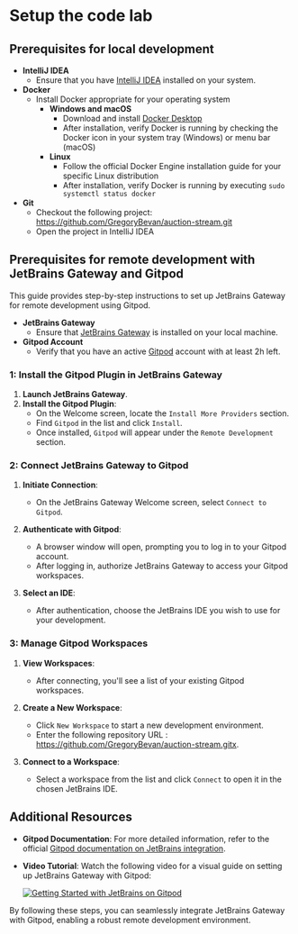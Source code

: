 # Setup the code lab

## Prerequisites for local development

- **IntelliJ IDEA** 
  - Ensure that you have [IntelliJ IDEA](https://www.jetbrains.com/idea/download/) installed on your system.
- **Docker** 
  - Install Docker appropriate for your operating system
      - **Windows and macOS**
          - Download and install [Docker Desktop](https://www.docker.com/products/docker-desktop/)
          - After installation, verify Docker is running by checking the Docker icon in your system tray (Windows) or menu bar (macOS)
      - **Linux**
          - Follow the official Docker Engine installation guide for your specific Linux distribution
          - After installation, verify Docker is running by executing `sudo systemctl status docker`
- **Git** 
  - Checkout the following project: https://github.com/GregoryBevan/auction-stream.git
  - Open the project in IntelliJ IDEA

## Prerequisites for remote development with JetBrains Gateway and Gitpod

This guide provides step-by-step instructions to set up JetBrains Gateway for remote development using Gitpod.

- **JetBrains Gateway**
  - Ensure that [JetBrains Gateway](https://www.jetbrains.com/remote-development/gateway/) is installed on your local machine.
- **Gitpod Account**
  - Verify that you have an active [Gitpod](https://www.gitpod.io/) account with at least 2h left.

### 1: Install the Gitpod Plugin in JetBrains Gateway

1. **Launch JetBrains Gateway**.
2. **Install the Gitpod Plugin**:
    - On the Welcome screen, locate the `Install More Providers` section.
    - Find `Gitpod` in the list and click `Install`.
    - Once installed, `Gitpod` will appear under the `Remote Development` section.

### 2: Connect JetBrains Gateway to Gitpod

1. **Initiate Connection**:
    - On the JetBrains Gateway Welcome screen, select `Connect to Gitpod`.

2. **Authenticate with Gitpod**:
    - A browser window will open, prompting you to log in to your Gitpod account.
    - After logging in, authorize JetBrains Gateway to access your Gitpod workspaces.

3. **Select an IDE**:
    - After authentication, choose the JetBrains IDE you wish to use for your development.

### 3: Manage Gitpod Workspaces

1. **View Workspaces**:
    - After connecting, you'll see a list of your existing Gitpod workspaces.

2. **Create a New Workspace**:
    - Click `New Workspace` to start a new development environment.
    - Enter the following repository URL : https://github.com/GregoryBevan/auction-stream.gitx.
   
3. **Connect to a Workspace**:
    - Select a workspace from the list and click `Connect` to open it in the chosen JetBrains IDE.

## Additional Resources

- **Gitpod Documentation**: For more detailed information, refer to the official [Gitpod documentation on JetBrains integration](https://www.gitpod.io/docs/integrations/jetbrains-gateway).
- **Video Tutorial**: Watch the following video for a visual guide on setting up JetBrains Gateway with Gitpod:

  [![Getting Started with JetBrains on Gitpod](https://img.youtube.com/vi/OagRlSptc2g/0.jpg)](https://www.youtube.com/watch?v=OagRlSptc2g)

By following these steps, you can seamlessly integrate JetBrains Gateway with Gitpod, enabling a robust remote development environment.

